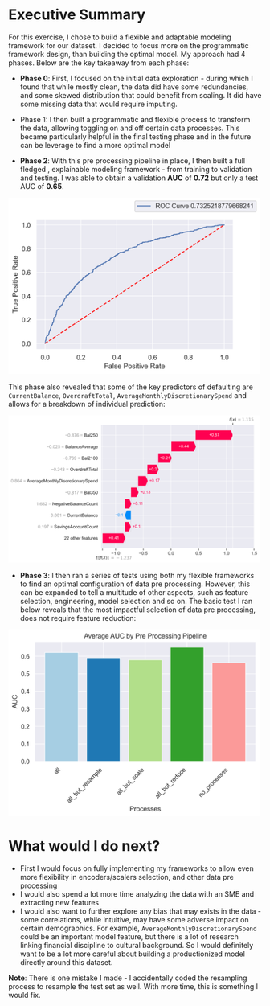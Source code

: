 # Executive Summary

For this exercise, I chose to build a flexible and adaptable modeling framework for our dataset. I decided to focus more on the programmatic framework design, than building the optimal model. My approach had 4 phases. Below are the key takeaway from each phase:

* **Phase 0**:  First, I focused on the initial data exploration - during which I found that while mostly clean, the data did have some redundancies, and some skewed distribution that could benefit from scaling. It did have some missing data that would require imputing. 
* Phase 1: I then built a programmatic and flexible process to transform the data, allowing toggling on and off certain data processes. This became particularly helpful in the final testing phase and in the future can be leverage to find a more optimal model

* **Phase 2**: With this pre processing pipeline in place, I then built a full fledged , explainable modeling framework - from training to validation and testing. I was able to obtain a validation **AUC** of **0.72** but only a test AUC of **0.65**.
  

<img src="reports/images/roc-curves.png" alt="mean-shap" width="500"/>


This phase also revealed that some of the key predictors of defaulting are `CurrentBalance`, `OverdraftTotal`, `AverageMonthlyDiscretionarySpend` and allows for a breakdown of individual prediction:

<img src="reports/images/shap-example.png" alt="mean-shap" width="500"/>


* **Phase 3**: I then ran a series of tests using both my flexible frameworks to find an optimal configuration of data pre processing. However, this can be expanded to tell a multitude of other aspects, such as feature selection, engineering, model selection and so on. The basic test I ran below reveals that the most impactful selection of data pre processing, does not require feature reduction:
  
<img src="reports/images/approach-test.png" alt="mean-shap" width="500"/>

# What would I do next?

* First I would focus on fully implementing my frameworks to allow even more flexibility in encoders/scalers selection, and other data pre processing
* I would also spend a lot more time analyzing the data with an SME and extracting new features
* I would also want to further explore any bias that may exists in the data - some correlations, while intuitive, may have some adverse impact on certain demographics. For example, `AverageMonthlyDiscretionarySpend` could be an important model feature, but there is a lot of research linking financial discipline to cultural background. So I would definitely want to be a lot more careful about building a productionized model directly around this dataset.
  
**Note**: There is one mistake I made - I accidentally coded the resampling process to resample the test set as well. With more time, this is something I would fix.
